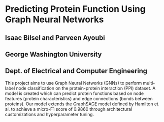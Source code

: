 # Predicting Protein Function Using Graph Neural Networks  
## Isaac Bilsel and Parveen Ayoubi  
## George Washington University  
## Dept. of Electrical and Computer Engineering  

This project aims to use Graph Neural Networks (GNNs) to perform multi-label node classification on the protein-protein interaction (PPI) dataset. A model is created which can predict protein functions based on node features (protein characteristics) and edge connections (bonds between proteins). Our model extends the GraphSAGE model defined by Hamilton et. al. to achieve a micro-F1 score of 0.9860 through architectural customizations and hyperparameter tuning.  

